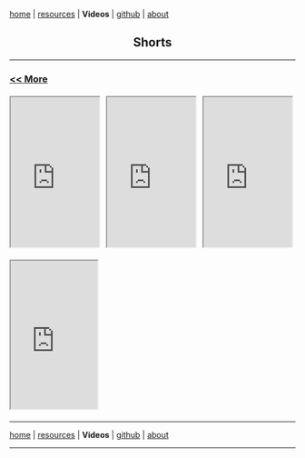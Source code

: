 <!-- In-page CSS start -->

<style>

.SHORTS {
       display: flex;
      margin-bottom: 10px;
}
.TEXTCENTER {

text-align: center;
       
}
.TEXTLEFT {

text-align: left;
       
}
  
 .SHORTS {
display: flex;
justify-content: left;
flex-wrap: wrap;
gap: 10px;
margin: 20px 0;
}
.SHORTS div {
height: 100px;
width: 200px;
display: flex;
align-items: center;
justify-content: center;
color: white;
font-weight: bold;
border-radius: 5px;
}  
  
</style>

<!-- In-page CSS end -->

[home](https://disesdi.github.io/) \| <a href="https://anglesofattack.io/resources.html" target="_blank" rel="noopener noreferrer">resources</a> \| **Videos** \| <a href="https://github.com/disesdi/" target="_blank" rel="noopener noreferrer">github</a> \| <a href="https://anglesofattack.io/about.html" target="_blank" rel="noopener noreferrer">about</a>

<div class="TEXTCENTER">
<h2>Shorts</h2>
</div>


<hr>

<div class="TEXTLEFT">
<h3>
<a href="https://anglesofattack.io/Videos.html"> << More </a>
</h3>
</div>

<!-- ADD NEWEST SHORTS THREE AT A TIME ABOVE THE PREVIOUS ONES (instructions below) -->

<div class="SHORTS">
<iframe width="156" height="264" src="https://youtube.com/embed/_X_OPqMn684?si=rUwFLSKxz7ynJzWq?feature=share" allowfullscreen></iframe>
<iframe width="156" height="264" src="https://youtube.com/embed/nLuSieUljYE?si=LS1uNNeeWbUZhxdJ?feature=share" allowfullscreen></iframe>
<iframe width="156" height="264" src="https://youtube.com/embed/T0wgyI2f668?feature=share" allowfullscreen></iframe>
</div>

<div class="SHORTS">
<iframe width="153" height="261" src="https://youtube.com/embed/HkantGDXrB4?feature=share" allowfullscreen></iframe> 
<!-- <iframe width="142" height="250" src="URL?feature=share" allowfullscreen></iframe>
     <iframe width="142" height="250" src="URL?feature=share" allowfullscreen></iframe> 
-->
</div>

<hr>

[home](https://disesdi.github.io/) \| <a href="https://anglesofattack.io/resources.html" target="_blank" rel="noopener noreferrer">resources</a> \| **Videos** \| <a href="https://github.com/disesdi/" target="_blank" rel="noopener noreferrer">github</a> \| <a href="https://anglesofattack.io/about.html" target="_blank" rel="noopener noreferrer">about</a>

<hr>

<!-- COPY AND PASTE THIS CODE AND ADD YOUR "URL" FOR EVERY VIDEO YOU WANT ADDED, LEAVING THE "?feature=share" PART -->
<!-- NOTE: PLEASE ADD VIDEOS THREE AT A TIME, THAT IS THE MAXIMUM NUMBER OF VIDEOS DISPLAYABLE IN A ROW ON DESKTOP -->
<!-- ALSO: WHEN PUTTING IN YOUR LINK TO YOUR YOUTUBE SHORT, REPLACE THE "shorts" WITH "embed", AS SEEN BELOW:-->
<!--
<iframe width="142" height="250" src="https://www.youtube.com/shorts/HkantGDXrB4?feature=share" ></iframe> 
                                                                |
                                                                V
<iframe width="142" height="250" src="https://www.youtube.com/embed/HkantGDXrB4?feature=share" ></iframe>                --->   

<!-- COPY CODE FOR SHORTS -->
<!--
<div class="SHORTS">
<iframe width="142" height="250" src="URL?feature=share" ></iframe>
<iframe width="142" height="250" src="URL?feature=share" ></iframe>
<iframe width="142" height="250" src="URL?feature=share" ></iframe>
</div>
-->




